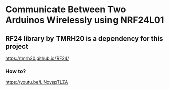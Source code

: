 # Communicate Between Two Arduinos Wirelessly using NRF24L01

## RF24 library by TMRH20 is a dependency for this project
https://tmrh20.github.io/RF24/


### How to?
https://youtu.be/LlNxvspTLZA
